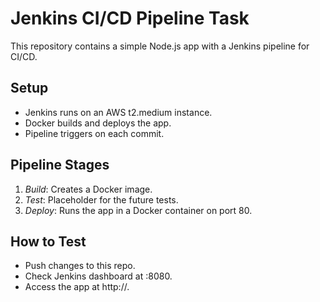 # Jenkins CI/CD Pipeline Task
This repository contains a simple Node.js app with a Jenkins pipeline for CI/CD.

## Setup
- Jenkins runs on an AWS t2.medium instance.
- Docker builds and deploys the app.
- Pipeline triggers on each commit.

## Pipeline Stages
1. *Build*: Creates a Docker image.
2. *Test*: Placeholder for the future tests.
3. *Deploy*: Runs the app in a Docker container on port 80.

## How to Test
- Push changes to this repo.
- Check Jenkins dashboard at <instance-ip>:8080.
- Access the app at http://<instance-ip>.
